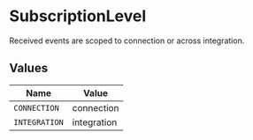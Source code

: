 # SubscriptionLevel

Received events are scoped to connection or across integration.


## Values

| Name          | Value         |
| ------------- | ------------- |
| `CONNECTION`  | connection    |
| `INTEGRATION` | integration   |